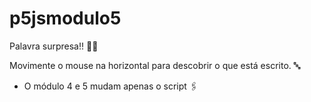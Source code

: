 # p5jsmodulo5

Palavra surpresa!! 😵‍💫

Movimente o mouse na horizontal para descobrir o que está escrito. 🔤

- O módulo 4 e 5 mudam apenas o script 🖇️
